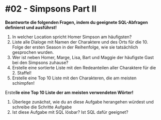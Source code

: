# \#02 - Simpsons Part II

**Beantworte die folgenden Fragen, indem du geeignete SQL-Abfragen definierst und ausführst!**

1. In welcher Location spricht Homer Simpson am häufigsten?
2. Liste alle Dialoge mit Namen der Charaktere und des Orts für die 10. Folge der ersten Season in der Reihenfolge, wie sie tatsächlich gesprochen wurden.
3. Wer ist neben Homer, Marge, Lisa, Bart und Maggie der häufigste Gast bei den Simpsons zuhause?
4. Erstelle eine sortierte Liste mit den Redeanteilen aller Charaktere für die 2. Staffel!
5. Erstelle eine Top 10 Liste mit den Charakteren, die am meisten schimpfen!

Erstel**le eine Top 10 Liste der am meisten verwendeten Wörter!**

1. Überlege zunächst, wie du an diese Aufgabe herangehen würdest und schreibe die Schritte Aufgabe
2. Ist diese Aufgabe mit SQL lösbar? Ist SQL dafür geeignet?



